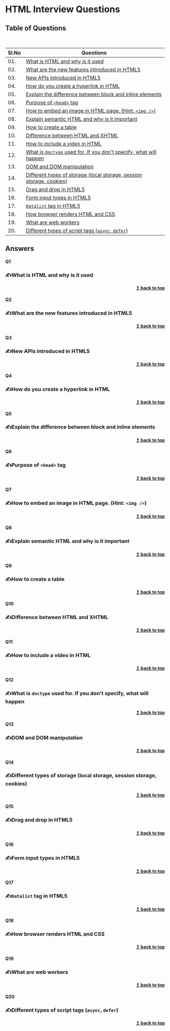 # HTML Interview Questions

## Table of Questions

<br/>

|Sl.No| Questions                                                                         |
|-----|-----------------------------------------------------------------------------------|
| 01.|[What is HTML and why is it used](#Q1)|
| 02.|[What are the new features introduced in HTML5](#Q2)|
| 03.|[New APIs introduced in HTML5](#Q3)|
| 04.|[How do you create a hyperlink in HTML](#Q4)|
| 05.|[Explain the difference between block and inline elements](#Q5)|
| 06.|[Purpose of `<head>` tag](#Q6)|
| 07.|[How to embed an image in HTML page. (Hint: `<img />`)](#Q7)|
| 08.|[Explain semantic HTML and why is it important](#Q8)|
| 09.|[How to create a table](#Q9)|
| 10.|[Difference between HTML and XHTML](#Q10)|
| 11.|[How to include a video in HTML](#Q11)|
| 12.|[What is `doctype` used for. If you don't specify, what will happen](#Q12)|
| 13.|[DOM and DOM manipulation](#Q13)|
| 14.|[Different types of storage (local storage, session storage, cookies)](#Q14)|
| 15.|[Drag and drop in HTML5](#Q15)|
| 16.|[Form input types in HTML5](#Q16)|
| 17.|[`Datalist` tag in HTML5](#Q17)|
| 18.|[How browser renders HTML and CSS](#Q18)|
| 19.|[What are web workers](#Q19)|
| 20.|[Different types of script tags (`async`, `defer`)](#Q20)|


## Answers

#### Q1 
### ✍What is HTML and why is it used


<div align="right">
    <b><a href="#">↥ back to top</a></b>
</div>

#### Q2
### ✍What are the new features introduced in HTML5


<div align="right">
    <b><a href="#">↥ back to top</a></b>
</div>

#### Q3
### ✍New APIs introduced in HTML5


<div align="right">
    <b><a href="#">↥ back to top</a></b>
</div>

#### Q4
### ✍How do you create a hyperlink in HTML


<div align="right">
    <b><a href="#">↥ back to top</a></b>
</div>

#### Q5
### ✍Explain the difference between block and inline elements


<div align="right">
    <b><a href="#">↥ back to top</a></b>
</div>

#### Q6
### ✍Purpose of `<head>` tag


<div align="right">
    <b><a href="#">↥ back to top</a></b>
</div>

#### Q7
### ✍How to embed an image in HTML page. (Hint: `<img />`)


<div align="right">
    <b><a href="#">↥ back to top</a></b>
</div>

#### Q8
### ✍Explain semantic HTML and why is it important


<div align="right">
    <b><a href="#">↥ back to top</a></b>
</div>

#### Q9
### ✍How to create a table


<div align="right">
    <b><a href="#">↥ back to top</a></b>
</div>

#### Q10
### ✍Difference between HTML and XHTML


<div align="right">
    <b><a href="#">↥ back to top</a></b>
</div>

#### Q11
### ✍How to include a video in HTML


<div align="right">
    <b><a href="#">↥ back to top</a></b>
</div>

#### Q12
### ✍What is `doctype` used for. If you don't specify, what will happen


<div align="right">
    <b><a href="#">↥ back to top</a></b>
</div>

#### Q13
### ✍DOM and DOM manipulation


<div align="right">
    <b><a href="#">↥ back to top</a></b>
</div>

#### Q14
### ✍Different types of storage (local storage, session storage, cookies)


<div align="right">
    <b><a href="#">↥ back to top</a></b>
</div>

#### Q15
### ✍Drag and drop in HTML5


<div align="right">
    <b><a href="#">↥ back to top</a></b>
</div>

#### Q16
### ✍Form input types in HTML5


<div align="right">
    <b><a href="#">↥ back to top</a></b>
</div>

#### Q17
### ✍`Datalist` tag in HTML5


<div align="right">
    <b><a href="#">↥ back to top</a></b>
</div>

#### Q18
### ✍How browser renders HTML and CSS


<div align="right">
    <b><a href="#">↥ back to top</a></b>
</div>

#### Q19
### ✍What are web workers


<div align="right">
    <b><a href="#">↥ back to top</a></b>
</div>

#### Q20
### ✍Different types of script tags (`async`, `defer`)


<div align="right">
    <b><a href="#">↥ back to top</a></b>
</div>

